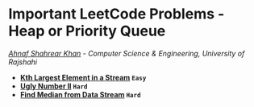 # Important LeetCode Problems - Heap or Priority Queue
*[Ahnaf Shahrear Khan](https://github.com/ahnafshahrear) - Computer Science & Engineering, University of Rajshahi*

- **[Kth Largest Element in a Stream](https://leetcode.com/problems/kth-largest-element-in-a-stream/description/) `Easy`**
- **[Ugly Number II](https://leetcode.com/problems/ugly-number-ii/description/) `Hard`**
- **[Find Median from Data Stream](https://leetcode.com/problems/find-median-from-data-stream/description/) `Hard`**
